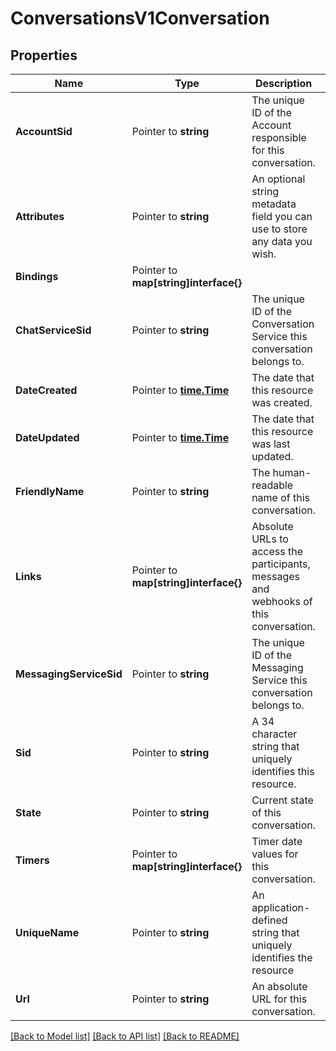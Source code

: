 # ConversationsV1Conversation

## Properties

Name | Type | Description | Notes
------------ | ------------- | ------------- | -------------
**AccountSid** | Pointer to **string** | The unique ID of the Account responsible for this conversation. |
**Attributes** | Pointer to **string** | An optional string metadata field you can use to store any data you wish. |
**Bindings** | Pointer to **map[string]interface{}** |  |
**ChatServiceSid** | Pointer to **string** | The unique ID of the Conversation Service this conversation belongs to. |
**DateCreated** | Pointer to [**time.Time**](time.Time.md) | The date that this resource was created. |
**DateUpdated** | Pointer to [**time.Time**](time.Time.md) | The date that this resource was last updated. |
**FriendlyName** | Pointer to **string** | The human-readable name of this conversation. |
**Links** | Pointer to **map[string]interface{}** | Absolute URLs to access the participants, messages and webhooks of this conversation. |
**MessagingServiceSid** | Pointer to **string** | The unique ID of the Messaging Service this conversation belongs to. |
**Sid** | Pointer to **string** | A 34 character string that uniquely identifies this resource. |
**State** | Pointer to **string** | Current state of this conversation. |
**Timers** | Pointer to **map[string]interface{}** | Timer date values for this conversation. |
**UniqueName** | Pointer to **string** | An application-defined string that uniquely identifies the resource |
**Url** | Pointer to **string** | An absolute URL for this conversation. |

[[Back to Model list]](../README.md#documentation-for-models) [[Back to API list]](../README.md#documentation-for-api-endpoints) [[Back to README]](../README.md)


